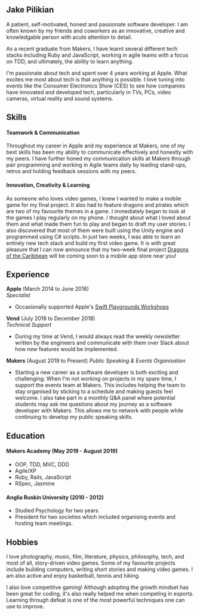 ## Jake Pilikian

A patient, self-motivated, honest and passionate software developer. I am often known by my friends and coworkers as an innovative, creative and knowledgable person with acute attention to detail. 

As a recent graduate from Makers, I have learnt several different tech stacks including Ruby and JavaScript, working in agile teams with a focus on TDD, and ultimately, the ability to learn anything.

I'm passionate about tech and spent over 4 years working at Apple. What excites me most about tech is that anything is possible. I love tuning into events like the Consumer Electronics Show (CES) to see how companies have innovated and developed tech, particularly in TVs, PCs, video cameras, virtual reality and sound systems.

## Skills

#### Teamwork & Communication

Throughout my career in Apple and my experience at Makers, one of my best skills has been my ability to communicate effectively and honestly with my peers. I have further honed my communication skills at Makers through pair programming and working in Agile teams daily by leading stand-ups, retros and holding feedback sessions with my peers.

#### Innovation, Creativity & Learning

As someone who loves video games, I knew I wanted to make a mobile game for my final project. It also had to feature dragons and pirates which are two of my favourite themes in a game. I immediately began to look at the games I play regularly on my phone. I thought about what I loved about them and what made them fun to play and began to draft my user stories. I also discovered that most of them were built using the Unity engine and programmed using C# scripts. In just two weeks, I was able to learn an entirely new tech stack and build my first video game. It is with great pleasure that I can now announce that my two-week final project [Dragons of the Caribbean](https://github.com/carlfjones/DragonPirates) will be coming soon to a mobile app store near you!

## Experience

**Apple** (March 2014 to June 2018)    
*Specialist*  
- Occasionally supported Apple's [Swift Playgrounds Workshops](https://www.apple.com/uk/swift/playgrounds/)

**Vend** (July 2018 to December 2018)   
*Technical Support*  
- During my time at Vend, I would always read the weekly newsletter written by the engineers and communicate with them over Slack about how new features would be implemented.

**Makers** (August 2019 to Present)
*Public Speaking & Events Organisation*
- Starting a new career as a software developer is both exciting and challenging. When I'm not working on projects in my spare time, I support the events team at Makers. This includes helping the team to stay organised by sticking to a schedule and making guests feel welcome. I also take part in a monthly Q&A panel where potential students may ask me questions about my journey as a software developer with Makers. This allows me to network with people while continuing to develop my public speaking skills.

## Education

#### Makers Academy (May 2019 - August 2019)

- OOP, TDD, MVC, DDD
- Agile/XP
- Ruby, Rails, JavaScript
- RSpec, Jasmine

#### Anglia Ruskin University (2010 - 2012)

- Studied Psychology for two years.
- President for two societies which included organising events and hosting team meetings.

## Hobbies

I love photography, music, film, literature, physics, philosophy, tech, and most of all, story-driven video games. Some of my favourite projects include building computers, writing short stories and making video games. I am also active and enjoy basketball, tennis and hiking. 

I also love competitive gaming! Although adopting the growth mindset has been great for coding, it's also really helped me when competing in esports. Learning through defeat is one of the most powerful techniques one can use to improve.
